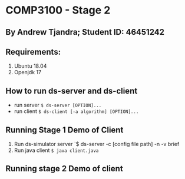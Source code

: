 # COMP3100 - Stage 2


## By Andrew Tjandra; Student ID: 46451242

## Requirements: 

1. Ubuntu 18.04
2. Openjdk 17

## How to run ds-server and ds-client

* run server `$ ds-server [OPTION]...`
* run client `$ ds-client [-a algorithm] [OPTION]...`

## Running Stage 1 Demo of Client

1. Run ds-simulator server `$ ds-server -c [config file path] -n -v brief
2. Run java client `$ java client.java`

## Running stage 2 Demo of client

